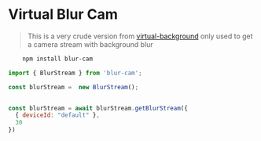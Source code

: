 # Virtual Blur Cam

> This is a very crude version from [virtual-background](https://github.com/Volcomix/virtual-background) only used to get a camera stream with background blur

```sh
    npm install blur-cam
```

```js
import { BlurStream } from 'blur-cam';

const blurStream =  new BlurStream();


const blurStream = await blurStream.getBlurStream({
  { deviceId: "default" },
  30
})

```
